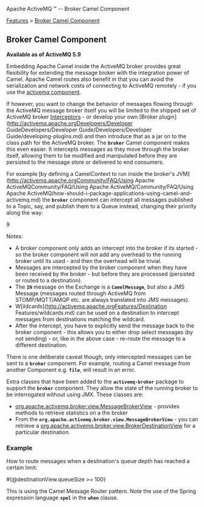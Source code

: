 Apache ActiveMQ ™ -- Broker Camel Component 

[Features](../features.md) > [Broker Camel Component](../Features/broker-camel-component.md)


Broker Camel Component
----------------------

**Available as of ActiveMQ 5.9**

Embedding Apache Camel inside the ActiveMQ broker provides great flexibility for extending the message broker with the integration power of Camel. Apache Camel routes also benefit in that you can avoid the serialization and network costs of connecting to ActiveMQ remotely - if you use the [activemq component](http://camel.apache.org/activemq.html).

If however, you want to change the behavior of messages flowing through the ActiveMQ message broker itself you will be limited to the shipped set of ActiveMQ broker [Interceptors](http://activemq.apache.orgFeatures/interceptors.md) \- or develop your own [Broker plugin](http://activemq.apache.orgDevelopers/Developer GuideDevelopers/Developer Guide/Developers/Developer Guide/developing-plugins.md) and then introduce that as a jar on to the class path for the ActiveMQ broker. The **`broker`** Camel component makes this even easier. It intercepts messages as they move through the broker itself, allowing them to be modified and manipulated before they are persisted to the message store or delivered to end consumers.

For example [by defining a CamelContext to run inside the broker's JVM](http://activemq.apache.orgCommunity/FAQ/Using Apache ActiveMQCommunity/FAQ/Using Apache ActiveMQ/Community/FAQ/Using Apache ActiveMQ/how-should-i-package-applications-using-camel-and-activemq.md) the **`broker`** component can intercept all messages published to a Topic, say, and publish them to a Queue instead, changing their priority along the way:

<route id="setPriority">
   <from uri="broker:topic:test.broker.>"/>
      <setHeader headerName="JMSPriority">
         <constant>9</constant>
      </setHeader>
   <to uri="broker:queue:test.broker.component.queue"/>
</route>

Notes:

*   A broker component only adds an intercept into the broker if its started - so the broker component will not add any overhead to the running broker until its used - and then the overhead will be trivial.
*   Messages are intercepted by the broker component when they have been received by the broker - but before they are processed (persisted or routed to a destination).
*   The **`IN`** message on the Exchange is a **`CamelMessage`**, but also a JMS Message (messages routed through ActiveMQ from STOMP/MQTT/AMQP etc. are always translated into JMS messages).
*   W[ildcards](http://activemq.apache.orgFeatures/Destination Features/wildcards.md) can be used on a destination to intercept messages from destinations matching the wildcard.
*   After the intercept, you have to explicitly send the message back to the broker component - this allows you to either drop select messages (by not sending) - or, like in the above case - re-route the message to a different destination.  
      
    

There is one deliberate caveat though, only intercepted messages can be sent to a **`broker`** component. For example, routing a Camel message from another Component e.g. **`file`**, will result in an error.

Extra classes that have been added to the **`activemq-broker`** package to support the **`broker`** component. They allow the state of the running broker to be interrogated without using JMX. These classes are:

*   [org.apache.activemq.broker.view.MessageBrokerView](http://activemq.apache.org/maven/5.9.0/apidocs/org/apache/activemq/broker/view/MessageBrokerView.html) \- provides methods to retrieve statistics on a the broker
*   From the **`org.apache.activemq.broker.view.MessageBrokerView`** \- you can retrieve a [org.apache.activemq.broker.view.BrokerDestinationView](http://activemq.apache.org/maven/5.9.0/apidocs/org/apache/activemq/broker/view/BrokerDestinationView.html) for a particular destination.

### Example

How to route messages when a destination's queue depth has reached a certain limit:

<camelContext id="camel" trace="false" xmlns="http://camel.apache.org/schema/spring">
  <route id="routeAboveQueueLimitTest">
    <from uri="broker:queue:test.broker.queue"/>
    <choice>
      <when>
        <spel>#{@destinationView.queueSize >= 100}</spel>
        <to uri="broker:queue:test.broker.processLater"/>
      </when>
      <otherwise>
        <to uri="broker:queue:test.broker.queue"/>
      </otherwise>
    </choice>
  </route>
</camelContext>

<bean id="brokerView" class="org.apache.activemq.broker.view.MessageBrokerView">
  <constructor-arg value="testBroker"/>
</bean>

<bean id="destinationView" factory-bean="brokerView" factory-method="getDestinationView">
  <constructor-arg value="test.broker.component.route"/>
</bean>

This is using the Camel Message Router pattern. Note the use of the Spring expression language **`spel`** in the **`when`** clause.

